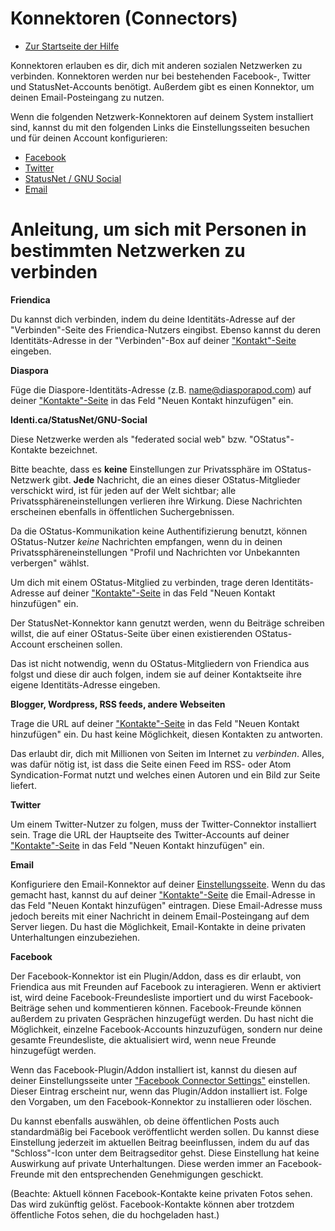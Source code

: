 Konnektoren (Connectors) 
==========

* [Zur Startseite der Hilfe](help)

Konnektoren erlauben es dir, dich mit anderen sozialen Netzwerken zu verbinden. 
Konnektoren werden nur bei bestehenden Facebook-, Twitter und StatusNet-Accounts benötigt. 
Außerdem gibt es einen Konnektor, um deinen Email-Posteingang zu nutzen.

Wenn die folgenden Netzwerk-Konnektoren auf deinem System installiert sind, kannst du mit den folgenden Links die Einstellungsseiten besuchen und für deinen Account konfigurieren:

* [Facebook](/settings/connectors)
* [Twitter](/settings/connectors)
* [StatusNet / GNU Social](/settings/connectors)
* [Email](/settings/connectors)

Anleitung, um sich mit Personen in bestimmten Netzwerken zu verbinden
==========================================================

**Friendica**

Du kannst dich verbinden, indem du deine Identitäts-Adresse auf der "Verbinden"-Seite des Friendica-Nutzers eingibst. 
Ebenso kannst du deren Identitäts-Adresse in der "Verbinden"-Box auf deiner ["Kontakt"-Seite](contacts) eingeben.


**Diaspora**

Füge die Diaspore-Identitäts-Adresse (z.B. name@diasporapod.com) auf deiner ["Kontakte"-Seite](contacts) in das Feld "Neuen Kontakt hinzufügen" ein. 


**Identi.ca/StatusNet/GNU-Social**

Diese Netzwerke werden als "federated social web" bzw. "OStatus"-Kontakte bezeichnet.

Bitte beachte, dass es **keine** Einstellungen zur Privatssphäre im OStatus-Netzwerk gibt. 
**Jede** Nachricht, die an eines dieser OStatus-Mitglieder verschickt wird, ist für jeden auf der Welt sichtbar; alle Privatssphäreneinstellungen verlieren ihre Wirkung. Diese Nachrichten erscheinen ebenfalls in öffentlichen Suchergebnissen.

Da die OStatus-Kommunikation keine Authentifizierung benutzt, können OStatus-Nutzer *keine* Nachrichten empfangen, wenn du in deinen Privatssphäreneinstellungen "Profil und Nachrichten vor Unbekannten verbergen" wählst.

Um dich mit einem OStatus-Mitglied zu verbinden, trage deren Identitäts-Adresse auf deiner ["Kontakte"-Seite](contacts) in das Feld "Neuen Kontakt hinzufügen" ein.

Der StatusNet-Konnektor kann genutzt werden, wenn du Beiträge schreiben willst, die auf einer OStatus-Seite über einen existierenden OStatus-Account erscheinen sollen.

Das ist nicht notwendig, wenn du OStatus-Mitgliedern von Friendica aus folgst und diese dir auch folgen, indem sie auf deiner Kontaktseite ihre eigene Identitäts-Adresse eingeben.


**Blogger, Wordpress, RSS feeds, andere Webseiten**

Trage die URL auf deiner ["Kontakte"-Seite](contacts) in das Feld "Neuen Kontakt hinzufügen" ein. 
Du hast keine Möglichkeit, diesen Kontakten zu antworten.

Das erlaubt dir, dich mit Millionen von Seiten im Internet zu _verbinden_. 
Alles, was dafür nötig ist, ist dass die Seite einen Feed im RSS- oder Atom Syndication-Format nutzt und welches einen Autoren und ein Bild zur Seite liefert. 


**Twitter**

Um einem Twitter-Nutzer zu folgen, muss der Twitter-Connektor installiert sein.
Trage die URL der Hauptseite des Twitter-Accounts auf deiner ["Kontakte"-Seite](contacts) in das Feld "Neuen Kontakt hinzufügen" ein. 


**Email**

Konfiguriere den Email-Konnektor auf deiner [Einstellungsseite](settings). 
Wenn du das gemacht hast, kannst du auf deiner ["Kontakte"-Seite](contacts) die Email-Adresse in das Feld "Neuen Kontakt hinzufügen" eintragen. 
Diese Email-Adresse muss jedoch bereits mit einer Nachricht in deinem Email-Posteingang auf dem Server liegen. 
Du hast die Möglichkeit, Email-Kontakte in deine privaten Unterhaltungen einzubeziehen.

**Facebook**

Der Facebook-Konnektor ist ein Plugin/Addon, dass es dir erlaubt, von Friendica aus mit Freunden auf Facebook zu interagieren. 
Wenn er aktiviert ist, wird deine Facebook-Freundesliste importiert und du wirst Facebook-Beiträge sehen und kommentieren können. 
Facebook-Freunde können außerdem zu privaten Gesprächen hinzugefügt werden. 
Du hast nicht die Möglichkeit, einzelne Facebook-Accounts hinzuzufügen, sondern nur deine gesamte Freundesliste, die aktualisiert wird, wenn neue Freunde hinzugefügt werden.

Wenn das Facebook-Plugin/Addon installiert ist, kannst du diesen auf deiner Einstellungsseite unter ["Facebook Connector Settings"](/settings/connectors) einstellen. 
Dieser Eintrag erscheint nur, wenn das Plugin/Addon installiert ist. 
Folge den Vorgaben, um den Facebook-Konnektor zu installieren oder löschen. 

Du kannst ebenfalls auswählen, ob deine öffentlichen Posts auch standardmäßig bei Facebook veröffentlicht werden sollen. 
Du kannst diese Einstellung jederzeit im aktuellen Beitrag beeinflussen, indem du auf das "Schloss"-Icon unter dem Beitragseditor gehst. 
Diese Einstellung hat keine Auswirkung auf private Unterhaltungen. 
Diese werden immer an Facebook-Freunde mit den entsprechenden Genehmigungen geschickt.

(Beachte: Aktuell können Facebook-Kontakte keine privaten Fotos sehen. Das wird zukünftig gelöst. Facebook-Kontakte können aber trotzdem öffentliche Fotos sehen, die du hochgeladen hast.)
